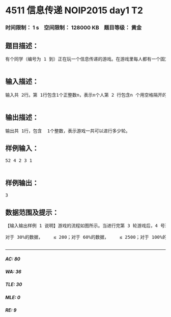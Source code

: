 # 4511 信息传递 NOIP2015 day1 T2   
### 时间限制： 1 s&nbsp;&nbsp;&nbsp;&nbsp;空间限制： 128000 KB&nbsp;&nbsp;&nbsp;&nbsp;题目等级： 黄金  
## 题目描述：  

<pre>
有个同学（编号为 1 到）正在玩一个信息传递的游戏。在游戏里每人都有一个固定的信息传递对象，其中，编号为的同学的信息传递对象是编号为的同学。游戏开始时，每人都只知道自己的生日。之后每一轮中，所有人会同时将自己当前所知的生日信息告诉各自的信息传递对象（注意：可能有人可以从若干人那里获取信息，但是每人只会把信息告诉一个人，即自己的信息传递对象）。当有人从别人口中得知自己的生日时，游戏结束。请问该游戏一共可以进行几轮？  

</pre>
  
  
## 输入描述：  

<pre>
输入共 2行。第 1行包含1个正整数n，表示n个人第 2 行包含n 个用空格隔开的正整数T1 ,T 2 ,……,Tn ， 其中第i个整数Ti表示编号为i的同学的信息传递对象是编号为 T i 的同学，Ti≤n 且 Ti≠i。数据保证游戏一定会结束。  

</pre>
  
  
## 输出描述：  

<pre>
输出共 1行，包含  1个整数，表示游戏一共可以进行多少轮。
</pre>
  
  
## 样例输入：  

<pre>
52 4 2 3 1  

</pre>
  
  
## 样例输出：  

<pre>
3
</pre>
  
  
## 数据范围及提示：  

<pre>
【输入输出样例 1 说明】游戏的流程如图所示。当进行完第 3 轮游戏后，4 号玩家会听到 2 号玩家告诉他自己的生日，所以答案为 3。当然，第 3 轮游戏后，2 号玩家、3 号玩家都能从自己的消息来源得知自己的生日，同样符合游戏结束的条件。  
  
对于 30%的数据，    ≤ 200；对于 60%的数据，    ≤ 2500；对于 100%的数据，    ≤ 200000。  

</pre>
  
  
***  

##### AC: 80  
##### WA: 36  
##### TLE: 30  
##### MLE: 0  
##### RE: 9  
